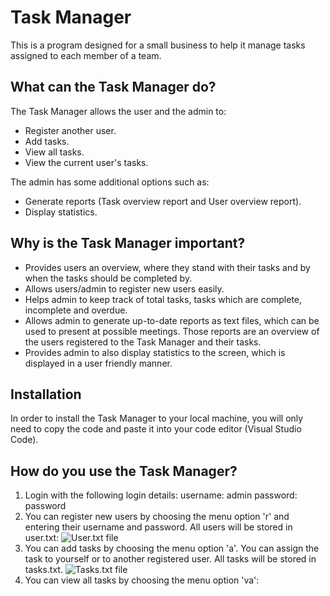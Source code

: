 # Task Manager
This is a program designed for a small business to help it manage tasks assigned to each member of a team.

## What can the Task Manager do?
The Task Manager allows the user and the admin to:
- Register another user.
- Add tasks.
- View all tasks.
- View the current user's tasks.

The admin has some additional options such as:
- Generate reports (Task overview report and User overview report).
- Display statistics.

## Why is the Task Manager important?
- Provides users an overview, where they stand with their tasks and by when the tasks should be completed by.
- Allows users/admin to register new users easily.
- Helps admin to keep track of total tasks, tasks which are complete, incomplete and overdue.
- Allows admin to generate up-to-date reports as text files, which can be used to present at possible meetings.
  Those reports are an overview of the users registered to the Task Manager and their tasks.
- Provides admin to also display statistics to the screen, which is displayed in a user friendly manner.

## Installation
In order to install the Task Manager to your local machine, you will only need to copy the code and paste it into your code editor (Visual Studio Code).

## How do you use the Task Manager?
1. Login with the following login details:
   username: admin
   password: password
2. You can register new users by choosing the menu option 'r' and entering their username and password.
   All users will be stored in user.txt:
   ![User.txt file](https://github.com/SKaurGithub/finalCapstone/assets/153448835/4ef3d6d7-a98e-42fa-bdc7-1e7ccf03b646)
3. You can add tasks by choosing the menu option 'a'. You can assign the task to yourself or to another registered user.
   All tasks will be stored in tasks.txt.
   ![Tasks.txt file](https://github.com/SKaurGithub/finalCapstone/assets/153448835/1b6a617a-f1b1-4887-af79-94d1b07bf270)
4. You can view all tasks by choosing the menu option 'va':

   
